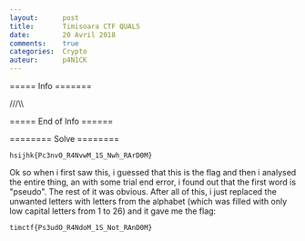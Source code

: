 ```yaml
---
layout:      post
title:       Timisoara CTF QUALS
date:        20 Avril 2018
comments:    true
categories:  Crypto
auteur:      p4N1CK
---
```

===== Info =======

///\\\

===== End of Info ======

======== Solve ========

```
hsijhk{Pc3nvO_R4NvwM_1S_Nwh_RArD0M}
```
Ok so when i first saw this, i guessed that this is the flag and then i analysed the entire thing, an with some trial end error, i found out that the first word is "pseudo". The rest of it was obvious.
After all of this, i just replaced the unwanted letters with letters from the alphabet (which was filled with only low capital letters from 1 to 26) and it gave me the flag:

```
timctf{Ps3udO_R4NdoM_1S_Not_RAnD0M}
```
